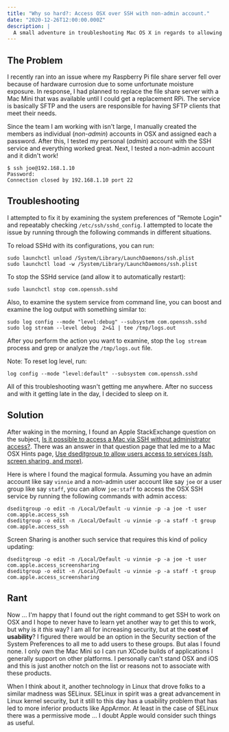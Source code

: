 ```yaml
---
title: "Why so hard?: Access OSX over SSH with non-admin account."
date: "2020-12-26T12:00:00.000Z"
description: |
  A small adventure in troubleshooting Mac OS X in regards to allowing non-admin accounts access to SSH services on the host.
---
```


## The Problem

I recently ran into an issue where my Raspberry Pi file share server fell over because of hardware currosion due to some unfortunate moisture exposure. In response, I had planned to replace the file share server with a Mac Mini that was available until I could get a replacement RPi. The service is basically SFTP and the users are responsible for having SFTP clients that meet their needs.

Since the team I am working with isn't large, I manually created the members as individual (_non-admin_) accounts in OSX and assigned each a password. After this, I tested my personal (_admin_) account with the SSH service and everything worked great. Next, I tested a non-admin account and it didn't work!

```
$ ssh joe@192.168.1.10
Password:
Connection closed by 192.168.1.10 port 22
```

## Troubleshooting

I attempted to fix it by examining the system preferences of "Remote Login" and repeatably checking `/etc/ssh/sshd_config`. I attempted to locate the issue by running through the following commands in different situations.

To reload SSHd with its configurations, you can run:

```
sudo launchctl unload /System/Library/LaunchDaemons/ssh.plist
sudo launchctl load -w /System/Library/LaunchDaemons/ssh.plist
```

To stop the SSHd service (and allow it to automatically restart):

```
sudo launchctl stop com.openssh.sshd
```

Also, to examine the system service from command line, you can boost and examine the log output with something similar to:

```
sudo log config --mode "level:debug" --subsystem com.openssh.sshd
sudo log stream --level debug  2>&1 | tee /tmp/logs.out
```

After you perform the action you want to examine, stop the `log stream` process and grep or analyze the `/tmp/logs.out` file.

Note: To reset log level, run:

```
log config --mode "level:default" --subsystem com.openssh.sshd
```

All of this troubleshooting wasn't getting me anywhere. After no success and with it getting late in the day, I decided to sleep on it.

## Solution

After waking in the morning, I found an Apple StackExchange question on the subject, [Is it possible to access a Mac via SSH without administrator access?](https://apple.stackexchange.com/questions/52715/is-it-possible-to-access-a-mac-via-ssh-without-administrator-access). There was an answer in that question page that led me to a Mac OSX Hints page, [Use dseditgroup to allow users access to services (ssh, screen sharing, and more)](http://hints.macworld.com/article.php?story=20131008155803807).

Here is where I found the magical formula. Assuming you have an admin account like say `vinnie` and a non-admin user account like say `joe` or a user group like say `staff`, you can allow `joe:staff` to access the OSX SSH service by running the following commands with admin access:

```
dseditgroup -o edit -n /Local/Default -u vinnie -p -a joe -t user com.apple.access_ssh
dseditgroup -o edit -n /Local/Default -u vinnie -p -a staff -t group com.apple.access_ssh
```

Screen Sharing is another such service that requires this kind of policy updating:

```
dseditgroup -o edit -n /Local/Default -u vinnie -p -a joe -t user com.apple.access_screensharing
dseditgroup -o edit -n /Local/Default -u vinnie -p -a staff -t group com.apple.access_screensharing
```

## Rant

Now ... I'm happy that I found out the right command to get SSH to work on OSX and I hope to never have to learn yet another way to get this to work, but why is it _this_ way? I am all for increasing security, but at the **cost of usability**? I figured there would be an option in the Security section of the System Preferences to all me to add users to these groups. But alas I found none. I only own the Mac Mini so I can run XCode builds of applications I generally support on other platforms. I personally can't stand OSX and iOS and this is just another notch on the list or reasons not to associate with these products.

When I think about it, another technology in Linux that drove folks to a similar madness was SELinux. SELinux in spirit was a great advancement in Linux kernel security, but it still to this day has a usability problem that has led to more inferior products like AppArmor. At least in the case of SELinux there was a permissive mode ... I doubt Apple would consider such things as useful.
